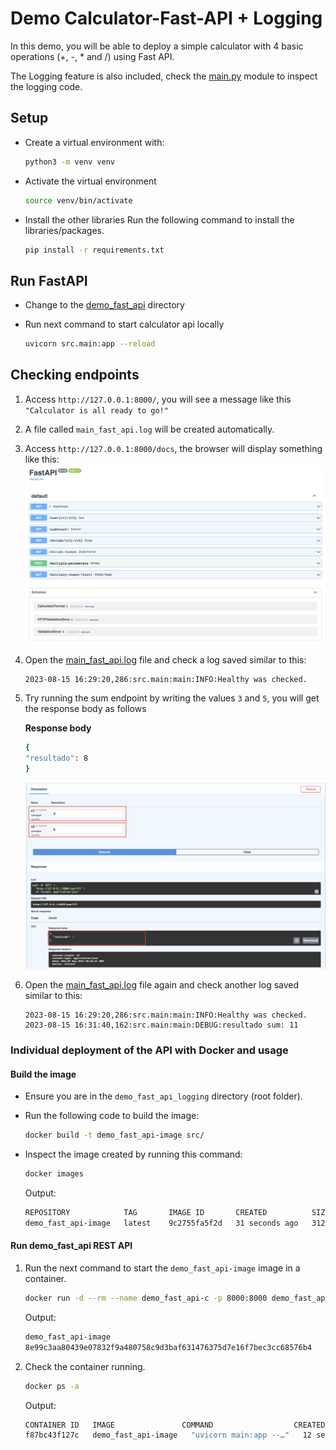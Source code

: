 # Demo Calculator-Fast-API + Logging

In this demo, you will be able to deploy a simple calculator with 4 basic operations (+, -, * and /) using Fast API.

The Logging feature is also included, check the [main.py](src/main.py) module to inspect the logging code.

## Setup

* Create a virtual environment with:

    ```bash
    python3 -m venv venv
    ```

* Activate the virtual environment

    ```bash
    source venv/bin/activate
    ```

* Install the other libraries
Run the following command to install the libraries/packages.

    ```bash
    pip install -r requirements.txt
    ```

## Run FastAPI

* Change to the [demo_fast_api](.) directory
* Run next command to start calculator api locally

    ```bash
    uvicorn src.main:app --reload
    ```

## Checking endpoints

1. Access `http://127.0.0.1:8000/`, you will see a message like this `"Calculator is all ready to go!"`
2. A file called `main_fast_api.log` will be created automatically.
3. Access `http://127.0.0.1:8000/docs`, the browser will display something like this:
    ![FastAPI Docs](./imgs/fast-api-docs.png)
4. Open the [main_fast_api.log](main_fast_api.log) file and check a log saved similar to this:

    ```log
    2023-08-15 16:29:20,286:src.main:main:INFO:Healthy was checked.
    ```

5. Try running the sum endpoint by writing the values `3` and `5`, you will get the response body as follows

    **Response body**

    ```bash
    {
    "resultado": 8
    }
    ```

    ![sum](./imgs/sum.png)

6. Open the [main_fast_api.log](main_fast_api.log) file again and check another log saved similar to this:

    ```log
    2023-08-15 16:29:20,286:src.main:main:INFO:Healthy was checked.
    2023-08-15 16:31:40,162:src.main:main:DEBUG:resultado sum: 11
    ```

### Individual deployment of the API with Docker and usage

#### Build the image

* Ensure you are in the `demo_fast_api_logging` directory (root folder).
* Run the following code to build the image:

    ```bash
    docker build -t demo_fast_api-image src/
    ```

* Inspect the image created by running this command:

    ```bash
    docker images
    ```

    Output:

    ```bash
    REPOSITORY            TAG       IMAGE ID       CREATED          SIZE
    demo_fast_api-image   latest    9c2755fa5f2d   31 seconds ago   312MB
    ```

#### Run demo_fast_api REST API

1. Run the next command to start the `demo_fast_api-image` image in a container.

    ```bash
    docker run -d --rm --name demo_fast_api-c -p 8000:8000 demo_fast_api-image
    ```
    
    Output:

    ```bash
    demo_fast_api-image
    8e99c3aa80439e07832f9a480758c9d3baf631476375d7e16f7bec3cc68576b4
    ```

2. Check the container running.

    ```bash
    docker ps -a
    ```

    Output:

    ```bash
    CONTAINER ID   IMAGE               COMMAND                  CREATED          STATUS         PORTS                    NAMES
    f87bc43f127c   demo_fast_api-image   "uvicorn main:app --…"   12 seconds ago   Up 9 seconds   0.0.0.0:8000->8000/tcp   demo_fast_api-c
    ```
